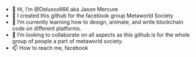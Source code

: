 - 👋 Hi, I’m @Deluxxx666 aka Jason Mercure
- 👀 I created this github for the facebook group Metaworld Society
- 🌱 I’m currently learning how to design, animate, and write blockchain code on different platforms.
- 💞️ I’m looking to collaborate on all aspects as this github is for the whole group of people a part of metaworld society.
- 📫 How to reach me, facebook 

<!---
Deluxxx666/Deluxxx666 is a ✨ special ✨ repository because its `README.md` (this file) appears on your GitHub profile.
You can click the Preview link to take a look at your changes.
--->
